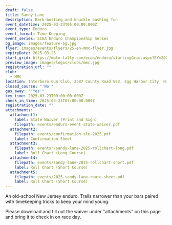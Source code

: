 ```yaml
---
draft: false
title: Sandy Lane
description: Bark-busting and knuckle bashing fun
event_datetime: 2025-03-23T05:00:00.000Z
event_type: Enduro
event_format: Time Keeping
event_series: ECEA Enduro Championship Series
bg_image: images/feature-bg.jpg
flyer: images/events/flyers/25-en-mmc-flyer.jpg
expiryDate: 2025-03-23
start_grid: https://moto-tally.com/ecea/enduro/startingGrid.aspx?EY=2025&EID=3
preview_image: images/logos/clubs/mmc.jpg
registration_url: ""
club:
  - MMC
location: Interboro Gun Club, 2587 County Road 563, Egg Harbor City, NJ
closed_course: "'No'"
gas_away: "'Yes'"
key_time: 2025-03-23T09:00:00.000Z
check_in_time: 2025-03-23T07:00:00.000Z
registration_date: ""
attachments:
  attachment1:
    label: State Waiver (Print and Sign)
    filepath: events/enduro-event-state-waiver.pdf
  attachment2:
    filepath: events/confirmation-sle-2025.pdf
    label: Confirmation Sheet
  attachment3:
    filepath: events"/sandy-lane-2025-rollchart-long.pdf
    label: Roll Chart (Long Course)
  attachment4:
    filepath: events/sandy-lane-2025-rollchart-short.pdf
    label: Roll Chart (Short Course)
  attachment5:
    filepath: events/2025-sandy-lane-route-sheet.pdf
    label: Roll Chart (Short Course)
---
```

An old-school New Jersey enduro. Trails narrower than your bars paired with timekeeping tricks to keep your mind young.

Please download and fill out the waiver under "attachments" on this page and bring it to check in on race day.
